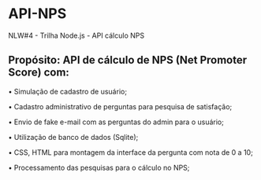 # API-NPS

NLW#4 - Trilha Node.js - API cálculo NPS

## Propósito: API de cálculo de NPS (Net Promoter Score) com: 

• Simulação de cadastro de usuário;

• Cadastro administrativo de perguntas para pesquisa de satisfação;

• Envio de fake e-mail com as perguntas do admin para o usuário;

• Utilização de banco de dados (Sqlite);

• CSS, HTML para montagem da interface da pergunta com nota de 0 a 10;

• Processamento das pesquisas para o cálculo no NPS;

